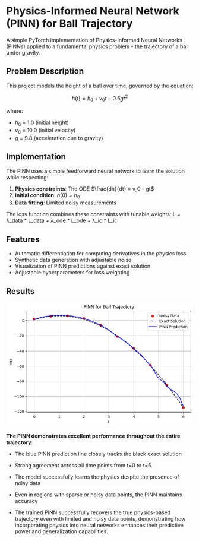 # Physics-Informed Neural Network (PINN) for Ball Trajectory

A simple PyTorch implementation of Physics-Informed Neural Networks (PINNs) applied to a fundamental physics problem - the trajectory of a ball under gravity.

## Problem Description

This project models the height of a ball over time, governed by the equation:

$$h(t) = h_0 + v_0t - 0.5gt^2$$

where:
- $h_0$ = 1.0 (initial height)
- $v_0$ = 10.0 (initial velocity)
- $g$ = 9.8 (acceleration due to gravity)

## Implementation

The PINN uses a simple feedforward neural network to learn the solution while respecting:

1. **Physics constraints**: The ODE $\frac{dh}{dt} = v_0 - gt$
2. **Initial condition**: $h(0) = h_0$
3. **Data fitting**: Limited noisy measurements

The loss function combines these constraints with tunable weights:
L = λ_data * L_data + λ_ode * L_ode + λ_ic * L_ic
## Features

- Automatic differentiation for computing derivatives in the physics loss
- Synthetic data generation with adjustable noise
- Visualization of PINN predictions against exact solution
- Adjustable hyperparameters for loss weighting

## Results
![Alt text](image.png)


**The PINN demonstrates excellent performance throughout the entire trajectory:**

- The blue PINN prediction line closely tracks the black exact solution

- Strong agreement across all time points from t=0 to t=6

- The model successfully learns the physics despite the presence of noisy data

- Even in regions with sparse or noisy data points, the PINN maintains accuracy
- The trained PINN successfully recovers the true physics-based trajectory even with limited and noisy data points, demonstrating how incorporating physics into neural networks enhances their predictive power and generalization capabilities.
